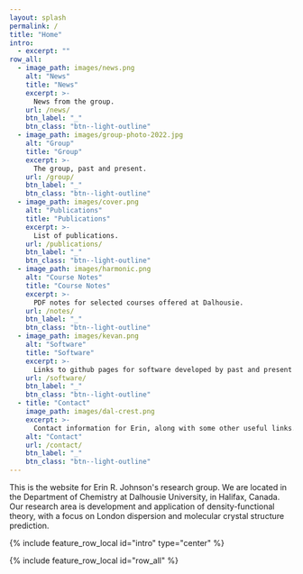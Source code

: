 ```yaml
---
layout: splash
permalink: /
title: "Home"
intro:
  - excerpt: ""
row_all:
  - image_path: images/news.png
    alt: "News"
    title: "News"
    excerpt: >-
      News from the group.
    url: /news/
    btn_label: "_"
    btn_class: "btn--light-outline"
  - image_path: images/group-photo-2022.jpg
    alt: "Group"
    title: "Group"
    excerpt: >-
      The group, past and present.
    url: /group/
    btn_label: "_"
    btn_class: "btn--light-outline"
  - image_path: images/cover.png
    alt: "Publications"
    title: "Publications"
    excerpt: >-
      List of publications.
    url: /publications/
    btn_label: "_"
    btn_class: "btn--light-outline"
  - image_path: images/harmonic.png
    alt: "Course Notes"
    title: "Course Notes"
    excerpt: >-
      PDF notes for selected courses offered at Dalhousie.
    url: /notes/
    btn_label: "_"
    btn_class: "btn--light-outline"
  - image_path: images/kevan.png
    alt: "Software"
    title: "Software"
    excerpt: >-
      Links to github pages for software developed by past and present group members: critic2, postg, and more.
    url: /software/
    btn_label: "_"
    btn_class: "btn--light-outline"
  - title: "Contact"
    image_path: images/dal-crest.png
    excerpt: >-
      Contact information for Erin, along with some other useful links.
    alt: "Contact"
    url: /contact/
    btn_label: "_"
    btn_class: "btn--light-outline"
---
```



  This is the website for Erin R. Johnson's research group. We are located in the
  Department of Chemistry at Dalhousie University, in Halifax, Canada. Our
  research area is development and application of density-functional theory,
  with a focus on London dispersion and molecular crystal structure prediction.


{% include feature_row_local id="intro" type="center" %}

{% include feature_row_local id="row_all" %}


